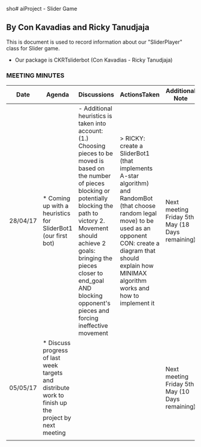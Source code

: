 sho# aiProject - Slider Game
## By Con Kavadias and Ricky Tanudjaja

This is document is used to record information about our "SliderPlayer" class for Slider game.
* Our package is CKRTsliderbot (Con Kavadias - Ricky Tanudjaja)

### MEETING MINUTES
| Date | Agenda | Discussions | ActionsTaken | Additional Note |
|---|---|---|---|---|
| 28/04/17 | * Coming up with a heuristics for SliderBot1 (our first bot) | - Additional heuristics is taken into account: (1.) Choosing pieces to be moved is based on the number of pieces blocking or potentially blocking the path to victory 2. Movement should achieve 2 goals: bringing the pieces closer to end_goal AND blocking opponent's pieces and forcing ineffective movement | > RICKY: create a SliderBot1 (that implements A-star algorithm) and RandomBot (that choose random legal move) to be used as an opponent CON: create a diagram that should explain how MINIMAX algorithm works and how to implement it | Next meeting Friday 5th May (18 Days remaining) |
| 05/05/17 | * Discuss progress of last week targets and distribute work to finish up the project by next meeting  |  |  | Next meeting Friday 5th May (10 Days remaining) |
|  |  |  |  |  |
